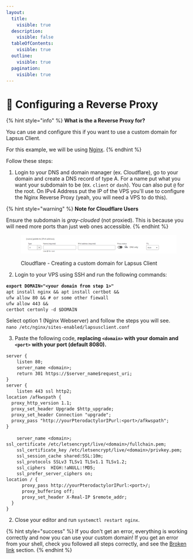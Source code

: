 ```yaml
---
layout:
  title:
    visible: true
  description:
    visible: false
  tableOfContents:
    visible: true
  outline:
    visible: true
  pagination:
    visible: true
---
```


# 🚈 Configuring a Reverse Proxy



{% hint style="info" %}
**What is the a Reverse Proxy for?**

You can use and configure this if you want to use a custom domain for Lapsus Client.

For this example, we will be using [Nginx](https://nginx.org).
{% endhint %}



Follow these steps:

1. Login to your DNS and domain manager (ex. Cloudflare), go to your domain and create a DNS record of type A. For a name put what you want your subdomain to be (ex. `client` or `dash`). You can also put `@` for the root. On IPv4 Address put the IP of the VPS you'll use to configure the Nginx Reverse Proxy (yeah, you will need a VPS to do this).

{% hint style="warning" %}
**Note for Cloudflare Users**

Ensure the subdomain is _gray-clouded_ (not proxied). This is because you will need more ports than just web ones accessible.
{% endhint %}

<figure><img src="../.gitbook/assets/imagen (17).png" alt=""><figcaption><p>Cloudflare - Creating a custom domain for Lapsus Client</p></figcaption></figure>

2. Login to your VPS using SSH and run the following commands:

<pre class="language-bash"><code class="lang-bash"><strong>export DOMAIN="&#x3C;your domain from step 1>"
</strong>apt install nginx &#x26;&#x26; apt install certbot &#x26;&#x26;
ufw allow 80 &#x26;&#x26; # or some other fiewall
ufw allow 443 &#x26;&#x26;
certbot certonly -d $DOMAIN 
</code></pre>



Select option 1 (Nginx Webserver) and follow the steps you will see.\
`nano /etc/nginx/sites-enabled/lapsusclient.conf`

3. Paste the following code, **replacing `<domain>` with your domain and `<port>` with your port (default 8080).**

```nginx
server {
    listen 80;
    server_name <domain>;
    return 301 https://$server_name$request_uri;
}
server {
    listen 443 ssl http2;
location /afkwspath {
  proxy_http_version 1.1;
  proxy_set_header Upgrade $http_upgrade;
  proxy_set_header Connection "upgrade";
  proxy_pass "http://yourPterodactylorIPurl:<port>/afkwspath";
}
    
    server_name <domain>;
ssl_certificate /etc/letsencrypt/live/<domain>/fullchain.pem;
    ssl_certificate_key /etc/letsencrypt/live/<domain>/privkey.pem;
    ssl_session_cache shared:SSL:10m;
    ssl_protocols SSLv3 TLSv1 TLSv1.1 TLSv1.2;
    ssl_ciphers  HIGH:!aNULL:!MD5;
    ssl_prefer_server_ciphers on;
location / {
      proxy_pass http://yourPterodactylorIPurl:<port>/;
      proxy_buffering off;
      proxy_set_header X-Real-IP $remote_addr;
  }
}
```

2. Close your editor and run `systemctl restart nginx`.&#x20;

{% hint style="success" %}
If you don't get an error, everything is working correctly and now you can use your custom domain! If you get an error from your shell, check you followed all steps correctly, and see the [Broken link](broken-reference "mention") section.
{% endhint %}

